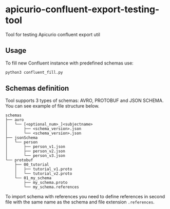 # apicurio-confluent-export-testing-tool
Tool for testing Apicurio confluent export util

## Usage
To fill new Confluent instance with predefined schemas use:
```sh
python3 confluent_fill.py
```

## Schemas definition
Tool supports 3 types of schemas: AVRO, PROTOBUF and JSON SCHEMA.
You can see example of file structure below.

```
schemas
├── avro
│   └── [<optional_num>_]<subjectname>
│       ├── <schema_version>.json
│       └── <schema_version>.json
├── jsonSchema
│   └── person
│       ├── person_v1.json
│       ├── person_v2.json
│       └── person_v3.json
└── protobuf
    ├── 00_tutorial
    │   ├── tutorial_v1.proto
    │   └── tutorial_v2.proto
    └── 01_my_schema
        ├── my_schema.proto
        └── my_schema.references
```

To import schema with references you need to define references in second file with the same name as the schema and file extension `.references`.
